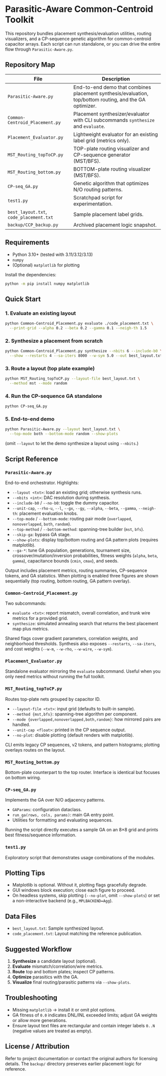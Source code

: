 # Parasitic-Aware Common-Centroid Toolkit

This repository bundles placement synthesis/evaluation utilities, routing visualizers, and a CP-sequence genetic algorithm for common-centroid capacitor arrays. Each script can run standalone, or you can drive the entire flow through `Parasitic-Aware.py`.

## Repository Map

| File | Description |
| --- | --- |
| `Parasitic-Aware.py` | End-to-end demo that combines placement synthesis/evaluation, top/bottom routing, and the GA optimizer. |
| `Common-Centroid_Placement.py` | Placement synthesizer/evaluator with CLI subcommands `synthesize` and `evaluate`. |
| `Placement_Evaluator.py` | Lightweight evaluator for an existing label grid (metrics only). |
| `MST_Routing_topToCP.py` | TOP-plate routing visualizer and CP-sequence generator (MST/BFS). |
| `MST_Routing_bottom.py` | BOTTOM-plate routing visualizer (MST/BFS). |
| `CP-seq_GA.py` | Genetic algorithm that optimizes N/O routing patterns. |
| `test1.py` | Scratchpad script for experimentation. |
| `best_layout.txt`, `code_placement.txt` | Sample placement label grids. |
| `backup/CCP_backup.py` | Archived placement logic snapshot. |

## Requirements

- Python 3.10+ (tested with 3.11/3.12/3.13)
- `numpy`
- (Optional) `matplotlib` for plotting

Install the dependencies:

```bash
python -m pip install numpy matplotlib
```

## Quick Start

### 1. Evaluate an existing layout

```bash
python Common-Centroid_Placement.py evaluate ./code_placement.txt \
  --print-grid --alpha 0.2 --beta 0.2 --gamma 0.1 --neigh-th 1.5
```

### 2. Synthesize a placement from scratch

```bash
python Common-Centroid_Placement.py synthesize --nbits 6 --include-b0 \
  --show --restarts 4 --sa-iters 8000 --w-sym 5.0 --out best_layout.txt
```

### 3. Route a layout (top plate example)

```bash
python MST_Routing_topToCP.py --layout-file best_layout.txt \
  --method mst --mode random
```

### 4. Run the CP-sequence GA standalone

```bash
python CP-seq_GA.py
```

### 5. End-to-end demo

```bash
python Parasitic-Aware.py --layout best_layout.txt \
  --top-mode both --bottom-mode random --show-plots
```

(omit `--layout` to let the demo synthesize a layout using `--nbits`.)

## Script Reference

### `Parasitic-Aware.py`

End-to-end orchestrator. Highlights:

- `--layout <txt>`: load an existing grid; otherwise synthesis runs.
- `--nbits <int>`: DAC resolution during synthesis.
- `--include-b0` / `--no-b0`: toggle the dummy capacitor.
- `--unit-cap`, `--rho-u`, `--l`, `--gx`, `--gy`, `--alpha`, `--beta`, `--gamma`, `--neigh-th`: placement evaluation knobs.
- `--top-mode` / `--bottom-mode`: routing pair mode (`overlapped`, `nonoverlapped`, `both`, `random`).
- `--top-method` / `--bottom-method`: spanning-tree builder (`mst`, `bfs`).
- `--skip-ga`: bypass GA stage.
- `--show-plots`: display top/bottom routing and GA pattern plots (requires matplotlib).
- `--ga-*`: tune GA population, generations, tournament size, crossover/mutation/inversion probabilities, fitness weights (`alpha`, `beta`, `gamma`), capacitance bounds (`cmin`, `cmax`), and seeds.

Output includes placement metrics, routing summaries, CP-sequence tokens, and GA statistics. When plotting is enabled three figures are shown sequentially (top routing, bottom routing, GA pattern overlay).

### `Common-Centroid_Placement.py`

Two subcommands:

- `evaluate <txt>`: report mismatch, overall correlation, and trunk wire metrics for a provided grid.
- `synthesize`: simulated annealing search that returns the best placement map plus metrics.

Shared flags cover gradient parameters, correlation weights, and neighborhood thresholds. Synthesis also exposes `--restarts`, `--sa-iters`, and cost weights (`--w-m`, `--w-rho`, `--w-wire`, `--w-sym`).

### `Placement_Evaluator.py`

Standalone evaluator mirroring the `evaluate` subcommand. Useful when you only need metrics without running the full toolkit.

### `MST_Routing_topToCP.py`

Routes top-plate nets grouped by capacitor ID.

- `--layout-file <txt>`: input grid (defaults to built-in sample).
- `--method {mst,bfs}`: spanning-tree algorithm per component.
- `--mode {overlapped,nonoverlapped,both,random}`: how mirrored pairs are handled.
- `--unit-cap <float>`: printed in the CP sequence output.
- `--no-plot`: disable plotting (default renders with matplotlib).

CLI emits legacy CP sequences, v2 tokens, and pattern histograms; plotting overlays routes on the layout.

### `MST_Routing_bottom.py`

Bottom-plate counterpart to the top router. Interface is identical but focuses on bottom wiring.

### `CP-seq_GA.py`

Implements the GA over N/O adjacency patterns.

- `GAParams`: configuration dataclass.
- `run_ga(rows, cols, params)`: main GA entry point.
- Utilities for formatting and evaluating sequences.

Running the script directly executes a sample GA on an 8×8 grid and prints best fitness/sequence information.

### `test1.py`

Exploratory script that demonstrates usage combinations of the modules.

## Plotting Tips

- Matplotlib is optional. Without it, plotting flags gracefully degrade.
- GUI windows block execution; close each figure to proceed.
- On headless systems, skip plotting (`--no-plot`, omit `--show-plots`) or set a non-interactive backend (e.g., `MPLBACKEND=Agg`).

## Data Files

- `best_layout.txt`: Sample synthesized layout.
- `code_placement.txt`: Layout matching the reference publication.

## Suggested Workflow

1. **Synthesize** a candidate layout (optional).
2. **Evaluate** mismatch/correlation/wire metrics.
3. **Route** top and bottom plates; inspect CP patterns.
4. **Optimize** parasitics with the GA.
5. **Visualize** final routing/parasitic patterns via `--show-plots`.

## Troubleshooting

- Missing `matplotlib` → install it or omit plot options.
- GA fitness of `0.0` indicates DNL/INL exceeded limits; adjust GA weights or allow more generations.
- Ensure layout text files are rectangular and contain integer labels `0..N` (negative values are treated as empty).

## License / Attribution

Refer to project documentation or contact the original authors for licensing details. The `backup/` directory preserves earlier placement logic for reference.
